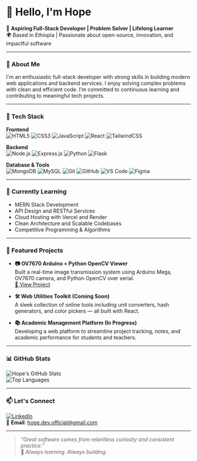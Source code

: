 # 👋 Hello, I'm Hope

🎯 **Aspiring Full-Stack Developer | Problem Solver | Lifelong Learner**  
🌍 Based in Ethiopia | Passionate about open-source, innovation, and impactful software

---

### 🚀 About Me

I'm an enthusiastic full-stack developer with strong skills in building modern web applications and backend services. I enjoy solving complex problems with clean and efficient code. I’m committed to continuous learning and contributing to meaningful tech projects.

---

### 🔧 Tech Stack

**Frontend**  
![HTML5](https://img.shields.io/badge/HTML5-E34F26?style=flat&logo=html5&logoColor=white)
![CSS3](https://img.shields.io/badge/CSS3-1572B6?style=flat&logo=css3&logoColor=white)
![JavaScript](https://img.shields.io/badge/JavaScript-F7DF1E?style=flat&logo=javascript&logoColor=black)
![React](https://img.shields.io/badge/React-20232A?style=flat&logo=react&logoColor=61DAFB)
![TailwindCSS](https://img.shields.io/badge/Tailwind_CSS-38B2AC?style=flat&logo=tailwind-css&logoColor=white)

**Backend**  
![Node.js](https://img.shields.io/badge/Node.js-339933?style=flat&logo=nodedotjs&logoColor=white)
![Express.js](https://img.shields.io/badge/Express.js-000000?style=flat&logo=express&logoColor=white)
![Python](https://img.shields.io/badge/Python-3776AB?style=flat&logo=python&logoColor=white)
![Flask](https://img.shields.io/badge/Flask-000000?style=flat&logo=flask&logoColor=white)

**Database & Tools**  
![MongoDB](https://img.shields.io/badge/MongoDB-4EA94B?style=flat&logo=mongodb&logoColor=white)
![MySQL](https://img.shields.io/badge/MySQL-4479A1?style=flat&logo=mysql&logoColor=white)
![Git](https://img.shields.io/badge/Git-F05032?style=flat&logo=git&logoColor=white)
![GitHub](https://img.shields.io/badge/GitHub-181717?style=flat&logo=github&logoColor=white)
![VS Code](https://img.shields.io/badge/VS_Code-007ACC?style=flat&logo=visual-studio-code&logoColor=white)
![Figma](https://img.shields.io/badge/Figma-F24E1E?style=flat&logo=figma&logoColor=white)

---

### 🌱 Currently Learning

- MERN Stack Development  
- API Design and RESTful Services  
- Cloud Hosting with Vercel and Render  
- Clean Architecture and Scalable Codebases  
- Competitive Programming & Algorithms

---

### 🧩 Featured Projects

- **📷 OV7670 Arduino + Python OpenCV Viewer**  
  Built a real-time image transmission system using Arduino Mega, OV7670 camera, and Python OpenCV over serial.  
  [🔗 View Project](https://github.com/Hope0351/OV7670-Arduino-Python-OpenCV)

- **🛠️ Web Utilities Toolkit (Coming Soon)**  
  A sleek collection of online tools including unit converters, hash generators, and color pickers — all built with React.

- **📚 Academic Management Platform (In Progress)**  
  Developing a web platform to streamline project tracking, notes, and academic performance for students and teachers.

---

### 📊 GitHub Stats

![Hope's GitHub Stats](https://github-readme-stats.vercel.app/api?username=Hope0351&show_icons=true&theme=radical&hide_border=true)  
![Top Languages](https://github-readme-stats.vercel.app/api/top-langs/?username=Hope0351&layout=compact&theme=radical&hide_border=true)

---

### 📫 Let's Connect

[![LinkedIn](https://img.shields.io/badge/LinkedIn-blue?style=flat&logo=linkedin&logoColor=white)](https://linkedin.com/in/yourprofile)  
📧 **Email**: hope.dev.official@gmail.com

---

> _“Great software comes from relentless curiosity and consistent practice.”_  
> 🌟 *Always learning. Always building.*

